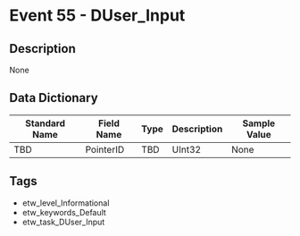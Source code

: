# Event 55 - DUser_Input

## Description
None

## Data Dictionary
|Standard Name|Field Name|Type|Description|Sample Value|
|---|---|---|---|---|
|TBD|PointerID|TBD|UInt32|None|None|

## Tags
* etw_level_Informational
* etw_keywords_Default
* etw_task_DUser_Input
